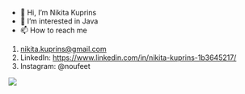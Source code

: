 - 👋 Hi, I’m Nikita Kuprins
- 👀 I’m interested in Java
- 📫 How to reach me
1. nikita.kuprins@gmail.com
2. LinkedIn: https://www.linkedin.com/in/nikita-kuprins-1b3645217/  
3. Instagram: @noufeet

![](https://i.pinimg.com/originals/e4/26/70/e426702edf874b181aced1e2fa5c6cde.gif)
<!-- ![Anurag's GitHub stats](https://github-readme-stats.vercel.app/api?username=NouFeet&show_icons=true&theme=onedark)
 -->
